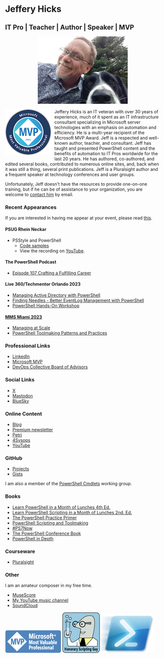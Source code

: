 # Jeffery Hicks

## IT Pro | Teacher | Author | Speaker | MVP

<p align= "center">
<img src='images/IMG_20180512_183611539.jpg' alt="Jeff Hicks"/>
</p>

<img src='images/2023-microsoft-most-valuable-professional-mvp-150x150.png' style="float:left;padding:0px 10px 5px 0px"/> Jeffery Hicks is an IT veteran with over 30 years of experience, much of it spent as an IT infrastructure consultant specializing in Microsoft server technologies with an emphasis on automation and efficiency. He is a multi-year recipient of the Microsoft MVP Award. Jeff is a respected and well-known author, teacher, and consultant. Jeff has taught and presented PowerShell content and the benefits of automation to IT Pros worldwide for the last 20 years. He has authored, co-authored, and edited several books, contributed to numerous online sites, and, back when it was still a thing, several print publications. Jeff is a Pluralsight author and a frequent speaker at technology conferences and user groups.

Unfortunately, Jeff doesn't have the resources to provide one-on-one training, but if he can be of assistance to your organization, you are welcome to [contact him](mailto:jhicks@jdhitsolutions.com?Subject=Hello) by email.

### Recent Appearances

If you are interested in having me appear at your event, please read [this](https://jdhitsolutions.com/blog/conferences/9327/my-conference-future/).

#### PSUG Rhein Neckar

- PSStyle and PowerShell
  - [Code samples](https://github.com/jdhitsolutions/PowerShell-with-Style)
  - View the recording on [YouTube](https://www.youtube.com/watch?v=6LySy7rrUO8).

#### The PowerShell Podcast

- [Episode 107 Crafting a Fulfilling Career](https://www.youtube.com/watch?v=5kPqaXb6JjE)

#### Live 360/Techmentor Orlando 2023

- [Managing Active Directory with PowerShell](https://github.com/jdhitsolutions/Techmentor2023-ManagingAD)
- [Finding Needles - Better EventLog Management with PowerShell](https://github.com/jdhitsolutions/Techmentor2023-EventLogMgmt)
- [PowerShell Hands-On Workshop](https://github.com/jdhitsolutions/Techmentor2023-PowerShellHOL)

#### [MMS Miami 2023](https://github.com/jdhitsolutions/MMSMiami-2023)

- [Managing at Scale](https://github.com/jdhitsolutions/MMSMiami-2023/tree/main/ManagingAtScale)
- [PowerShell Toolmaking Patterns and Practices](https://github.com/jdhitsolutions/MMSMiami-2023/tree/main/PSToolMakingPatterns)

### Professional Links

- [LinkedIn](https://www.linkedin.com/in/jefferyhicks/)
- [Microsoft MVP](https://mvp.microsoft.com/en-us/PublicProfile/4000314)
- [DevOps Collective Board of Advisors](https://devopscollective.org/about/)

### Social Links

- [X](https://twitter.com/jeffhicks)
- <a rel="me" href="https://techhub.social/@JeffHicks">Mastodon</a>
- [BlueSky](https://bsky.app/profile/jeffhicks.bsky.social)

### Online Content

- [Blog](https://jdhitsolutions.com/blog)
- [Premium newsletter](https://buttondown.email/behind-the-powershell-pipeline)
- [Petri](https://petri.com/author/jeff-hicks/)
- [4Sysops](https://4sysops.com/members/jeffery-hicks/)
- [YouTube](https://www.youtube.com/channel/UC-UCPvmrflWlgHUuT16hr3w)

### GitHub

- [Projects](https://github.com/jdhitsolutions)
- [Gists](https://gist.github.com/jdhitsolutions)

I am also a member of the [PowerShell Cmdlets](https://github.com/PowerShell/PowerShell/blob/master/docs/community/working-group-definitions.md#cmdlets-and-modules) working group.

### Books

- [Learn PowerShell in a Month of Lunches 4th Ed.](https://www.manning.com/books/learn-powershell-in-a-month-of-lunches?a_aid=jdhit&chan=code1)
- [Learn PowerShell Scripting in a Month of Lunches 2nd. Ed.](https://www.manning.com/books/learn-powershell-scripting-in-a-month-of-lunches-second-edition?a_aid=jdhit&chan=code1&a_aid=jdhit&chan=code1)
- [The PowerShell Practice Primer](https://leanpub.com/psprimer)
- [PowerShell Scripting and Toolmaking](https://leanpub.com/powershell-scripting-toolmaking/)
- [#PS7Now](https://leanpub.com/ps7now)
- [The PowerShell Conference Book](https://leanpub.com/powershell-conference-book)
- [PowerShell in Depth](https://www.manning.com/books/powershell-in-depth-second-edition)

### Courseware

- [Pluralsight](https://pluralsight.pxf.io/qbR6n)

### Other

I am an amateur composer in my free time.

- [MuseScore](https://musescore.com/user/26698536)
- [My YouTube music channel](https://www.youtube.com/channel/UCQgbzJeDQm3zvuHz13UMwZA)
- [SoundCloud](https://soundcloud.com/jhicks61)

![MVP](images/MVP_Horizontal_BlueOnly.png) ![honorary scripting guy](images/Honorary-Scripting-Guy_medium.png) ![PowerShell](images/Windows_PowerShell_icon.png)
